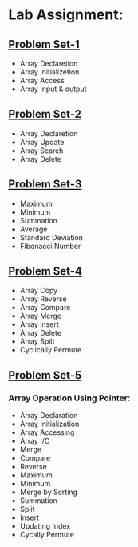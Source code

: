 # Lab Assignment:

## [Problem Set-1](https://github.com/1834902551/cse214/tree/master/Lab1)
- Array Declaretion
- Array Initializetion
- Array Access
- Array Input & output


## [Problem Set-2](https://github.com/1834902551/cse214/tree/master/Lab2)
- Array Declaretion
- Array Update
- Array Search
- Array Delete


## [Problem Set-3](https://github.com/1834902551/cse214/tree/master/Lab3)
- Maximum
- Minimum
- Summation
- Average
- Standard Deviation
- Fibonacci Number


## [Problem Set-4](https://github.com/1834902551/cse214/tree/master/Lab4)
- Array Copy
- Array Reverse
- Array Compare
- Array Merge
- Array insert
- Array Delete
- Array Spilt
- Cyclically Permute


## [Problem Set-5](https://github.com/1834902551/cse214/tree/master/Lab5)
### Array Operation Using Pointer:
- Array Declaration
- Array Initialization
- Array Accessing
- Array I/O
- Merge
- Compare
- Reverse
- Maximum
- Minimum
- Merge by Sorting
- Summation
- Split
- Insert
- Updating Index
- Cycally Permute
